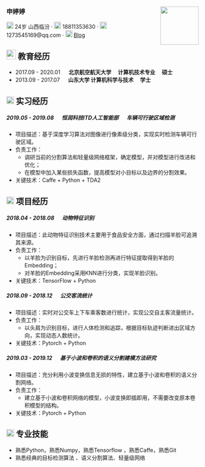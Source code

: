 ###  申婷婷<img src='tingtingshen.jpg' width='100px' align='right'>

<left>
     <div>
         <span>
             <img src="assets/info-circle-solid.svg" width="18px">
             24岁 山西临汾
         </span>
        ·
         <span>
             <img src="assets/phone-solid.svg" width="18px">
             18811353630
         </span>
         ·
         <span>
             <img src="assets/envelope-solid.svg" width="18px">
             1273545169@qq.com
         </span>
         ·
         <span>
             <img src="assets/rss-solid.svg" width="18px">
             <a href="https://blog.csdn.net/baidu_27643275">Blog</a>
         </span>
     </div>
 </left>



## <img src="assets/graduation-cap-solid.svg" width="25px"> 教育经历

- 2017.09 - 2020.01 &emsp; **北京航空航天大学 &emsp;计算机技术专业     &emsp;硕士**
- 2013.09 - 2017.07 &emsp; **山东大学                    计算机科学与技术&emsp; 学士**              

## <img src="assets/briefcase-solid.svg" width="20px"> 实习经历

##### 2019.05 - 2019.08                  &emsp;  恒润科技ITD人工智能部        &emsp;      车辆可行驶区域检测   

- 项目描述：基于深度学习算法对图像进行像素级分类，实现实时检测车辆可行驶区域。
- 负责工作：
  - 调研当前的分割算法和轻量级网络框架，确定模型，并对模型进行改进和优化；
  - 在模型中加入某些损失函数，提高模型对小目标以及边界的分割效果。
- 关键技术：Caffe + Python + TDA2

## <img src="assets/project-diagram-solid.svg" width="20px"> 项目经历

##### 2018.04 - 2018.08          &emsp;       动物特征识别                          

- 项目描述：此动物特征识别技术主要用于食品安全方面，通过扫描羊脸可追溯其来源。
- 负责工作：
  - 以羊脸为识别目标，先进行羊脸检测再进行特征提取得到羊脸的Embedding；
  - 对羊脸的Embedding采用KNN进行分类，实现羊脸识别。
- 关键技术：TensorFlow + Python 

##### 2018.09 - 2018.12            &emsp;     公交客流统计                                

- 项目描述：实时对公交车上下车乘客数进行统计，实现公交自主客流量统计。
- 负责工作：
  - 以头肩为识别目标，进行人体检测和追踪，根据目标轨迹判断进出区域方向，实现动态人数统计。
- 关键技术：Pytorch + Python

##### 2019.03 - 2019.12            &emsp;     基于小波和卷积的语义分割建模方法研究                                

- 项目描述：充分利用小波变换信息无损的特性，建立基于小波和卷积的语义分割网络。
- 负责工作：
  - 建立基于小波和卷积网络的模型，小波变换即插即用，不需要改变原本卷积模型的结构。
- 关键技术：Pytorch + Python

## <img src="assets/tools-solid.svg" width="20px"> 专业技能

- 熟悉Python，熟悉Numpy，熟悉Tensorflow ，熟悉Caffe，熟悉Git
- 熟悉经典的目标检测算法 、语义分割算法、轻量级网络
